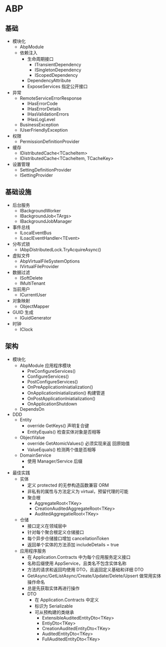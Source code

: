 # ABP

## 基础 

- 模块化
  - AbpModule
  - 依赖注入
    - 生命周期接口
      - ITransientDependency 
      - ISingletonDependency  
      - IScopedDependency  
    - DependencyAttribute
    - ExposeServices 指定公开接口
- 异常
  - RemoteServiceErrorResponse
    - IHasErrorCode
    - IHasErrorDetails
    - IHasValidationErrors
    - IHasLogLevel
  - BusinessException
  - IUserFriendlyException
- 权限
  - PermissionDefinitionProvider 
- 缓存
  - IDistributedCache\<TCacheItem>
  - IDistributedCache\<TCacheItem, TCacheKey>
- 设置管理
  - SettingDefinitionProvider 
  - ISettingProvider

## 基础设施

- 后台服务
  - IBackgroundWorker
  - IBackgroundJob\<TArgs>
  - IBackgroundJobManager
- 事件总线
  - ILocalEventBus
  - ILoaclEventHandler\<TEvent> 
- 分布式锁
  - IAbpDistributedLock.TryAcquireAsync()
- 虚拟文件
  - AbpVirtualFileSystemOptions
  - IVirtualFileProvider
- 数据过滤
  - ISoftDelete
  - IMultiTenant
- 当前用户
  - ICurrentUser
- 对象映射
  - ObjectMapper
- GUID 生成
  - IGuidGenerator
- 时钟
  - IClock

## 架构

- 模块化
  - AbpModule 应用程序模块
    - PreConfigureServices()  
    - ConfigureServices()
    - PostConfigureServices()
    - OnPreApplicationIniatialization() 
    - OnApplicationIniatialization() 构建管道
    - OnPostApplicationIniatialization() 
    - OnApplicationShutdown
  - DependsOn
- DDD
  - Entity
    - override GetKeys() 声明复合键
    - EntityEquals() 检查实体对象是否相等
  - ObjectValue
    - override GetAtomicValues() 必须实现来返
    回原始值
    - ValueEquals() 检测两个值是否相等
  - DomainService
    - 使用 Manager/Service 后缀
    - 
- 最佳实践
  - 实体
    - 定义 protected 的无参构造函数兼容 ORM
    - 非私有的属性与方法定义为 virtual，预留代理的可能
    - 聚合根
      - AggregateRoot\<TKey>
      - CreationAuditedAggregateRoot\<TKey>
      - AuditedAggregatieRoot\<TKey>
  - 仓储
    - 接口定义在领域层中
    - 针对每个聚合根定义仓储接口
    - 每个异步仓储接口增加 cancellationToken
    - 返回单个实体的方法添加 includeDetails = true
  - 应用程序服务
    - 在 Application.Contracts 中为每个应用服务定义接口
    - 名称后缀使用 AppService，且类名不包含实体名称
    - 方法的请求和返回均使用 DTO，且返回定义基础和详细 DTO
    - GetAsync/GetListAsync/Create/Update/Delete/Upsert 做常用实体操作命名
    - 总是先获取实体再进行操作
    - DTO
      - 在 Application.Contracts 中定义
      - 标识为 Serializable
      - 可从预构建的类继承
        - ExtensibleAuditedEntityDto\<TKey>
        - EntiyDto\<TKey>
        - CreationAuditedEntityDto\<TKey>
        - AuditedEntityDto\<TKey>
        - FullAuditedEntityDto\<TKey>